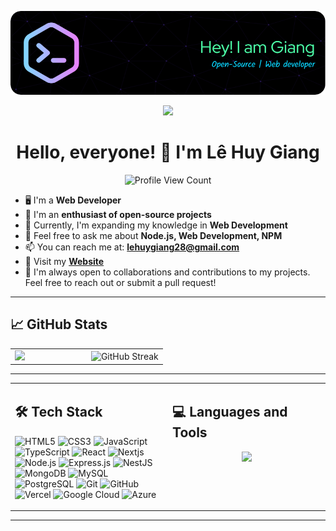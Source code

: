 [![MainHeader](https://raw.githubusercontent.com/lehuygiang28/lehuygiang28/main/images/header-image.png)](https://github.com/lehuygiang28)

<p>
<p align="center"><img src="https://readme-typing-svg.herokuapp.com/?font=Mitr&color=A13B3B&size=20&center=true&vCenter=true&lines=Welcome+to+my+Profile!;I'm+eager+to+learn+and+grow;Wishing+you+a+fantastic+day+ahead!"></p></p>

<h1 align="center">Hello, everyone! 👋 I'm Lê Huy Giang</h1>
<p align="center">
  <img src="https://komarev.com/ghpvc/?username=lehuygiang28&color=blueviolet" alt="Profile View Count">
</p>

- 🖥️ I'm a **Web Developer**
- 🌱 I'm an **enthusiast of open-source projects**
- 🔭 Currently, I'm expanding my knowledge in **Web Development**
- 💬 Feel free to ask me about **Node.js, Web Development, NPM**
- 📫 You can reach me at: **lehuygiang28@gmail.com**
- 📌 Visit my **[Website](https://giaang.id.vn)**
- 🤝 I'm always open to collaborations and contributions to my projects. Feel free to reach out or submit a pull request!

---

## 📈 GitHub Stats

<table width="100%">
    <tr>
        <td width="50%">
            <img width="100%" src="https://giaang-github-readme-stats.vercel.app/api?username=lehuygiang28&show_icons=true&theme=tokyonight&hide_border=true&show=reviews" />
        </td>
        <td width="50%">
            <img width="100%" src="https://giaang-github-readme-streak-stats.vercel.app?user=lehuygiang28&theme=tokyonight&hide_border=true&date_format=j%2Fn%5B%2FY%5D" alt="GitHub Streak" />
        </td>
    </tr>
</table>

---

<table width="100%">
    <tr>
        <td width="50%" valign="top">
            
## 🛠️ Tech Stack

![HTML5](https://img.shields.io/badge/-HTML5-E34F26?style=flat&logo=HTML5&logoColor=white) ![CSS3](https://img.shields.io/badge/-CSS3-1572B6?style=flat&logo=CSS3&logoColor=white) ![JavaScript](https://img.shields.io/badge/-JavaScript-black?style=flat&logo=javascript) ![TypeScript](https://img.shields.io/badge/-TypeScript-black?style=flat&logo=typescript) ![React](https://img.shields.io/badge/-React-black?style=flat&logo=react) ![Nextjs](https://img.shields.io/badge/next.js-000000?style=flat&logo=nextdotjs&logoColor=white) ![Node.js](https://img.shields.io/badge/-Node.js-black?style=flat&logo=node.js) ![Express.js](https://img.shields.io/badge/-Express.js-black?style=flat&logo=express) ![NestJS](https://img.shields.io/badge/-NestJS-black?style=flat&logo=nestjs) ![MongoDB](https://img.shields.io/badge/-MongoDB-black?style=flat&logo=mongodb) ![MySQL](https://img.shields.io/badge/-MySQL-black?style=flat&logo=mysql) ![PostgreSQL](https://img.shields.io/badge/-PostgreSQL-336791?style=flat&logo=postgresql) ![Git](https://img.shields.io/badge/-Git-black?style=flat&logo=git) ![GitHub](https://img.shields.io/badge/-GitHub-181717?style=flat&logo=github) ![Vercel](https://img.shields.io/badge/-Vercel-black?style=flat&logo=vercel) ![Google Cloud](https://img.shields.io/badge/-Google%20Cloud-black?style=flat&logo=google-cloud) ![Azure](https://img.shields.io/badge/-Azure-black?style=flat&logo=microsoft-azure)

</td>
<td width="50%" valign="top">

## 💻 Languages and Tools

<p align="center">
        <img src="https://giaang-github-readme-stats.vercel.app/api/top-langs/?username=lehuygiang28&layout=compact&hide_border=true&theme=tokyonight&cache_seconds=86400&hide=html,css,scss,handlebars" />
</p>

</td>
</tr>
</table>

---

